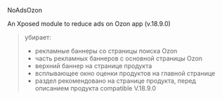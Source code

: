 NoAdsOzon

An Xposed module to reduce ads on Ozon app (v.18.9.0)

> убирает:
> * рекламные баннеры со страницы поиска Ozon
> * часть рекламных баннеров с основной страницы Ozon
> * верхний баннер на странице продукта
> * всплывающее окно оценки продуктов на главной странице
> * раздел рекомендовано на странице продукта, перед описанием продукта
> compatible V.18.9.0
